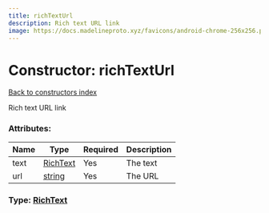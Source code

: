 ```yaml
---
title: richTextUrl
description: Rich text URL link
image: https://docs.madelineproto.xyz/favicons/android-chrome-256x256.png
---
```

# Constructor: richTextUrl  
[Back to constructors index](index.md)



Rich text URL link

### Attributes:

| Name     |    Type       | Required | Description |
|----------|---------------|----------|-------------|
|text|[RichText](../types/RichText.md) | Yes|The text|
|url|[string](../types/string.md) | Yes|The URL|



### Type: [RichText](../types/RichText.md)


